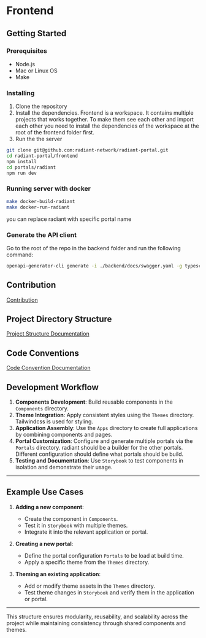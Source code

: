 # Frontend

## Getting Started

### Prerequisites

- Node.js
- Mac or Linux OS
- Make

### Installing

1. Clone the repository
2. Install the dependencies.
    Frontend is a workspace. It contains multiple projects that works together. To make them see each other and import each other
    you need to install the dependencies of the workspace at the root of the frontend folder first.
3. Run the the server

```bash
git clone git@github.com:radiant-network/radiant-portal.git
cd radiant-portal/frontend
npm install
cd portals/radiant
npm run dev
```

### Running server with docker

```bash
make docker-build-radiant
make docker-run-radiant
```

you can replace radiant with specific portal name

### Generate the API client

Go to the root of the repo in the backend folder and run the following command:

```bash
openapi-generator-cli generate -i ./backend/docs/swagger.yaml -g typescript-axios -o ./frontend/api

```

## Contribution
[Contribution](./docs/contribution.md)

## Project Directory Structure

[Project Structure Documentation](./docs/project-structure.md)

## Code Conventions

[Code Convention Documentation](./docs/code-conventions.md)

## Development Workflow

1. **Components Development**: Build reusable components in the `Components` directory.
2. **Theme Integration**: Apply consistent styles using the `Themes` directory. Tailwindcss is used for styling.
3. **Application Assembly**: Use the `Apps` directory to create full applications by combining components and pages.
4. **Portal Customization**: Configure and generate multiple portals via the `Portals` directory. radiant should be a builder for the other portals. Different configuration should define what portals should be build.
5. **Testing and Documentation**: Use `Storybook` to test components in isolation and demonstrate their usage.

---

## Example Use Cases

1. **Adding a new component**:
   - Create the component in `Components`.
   - Test it in `Storybook` with multiple themes.
   - Integrate it into the relevant application or portal.

2. **Creating a new portal**:
   - Define the portal configuration `Portals` to be load at build time.
   - Apply a specific theme from the `Themes` directory.

3. **Theming an existing application**:
   - Add or modify theme assets in the `Themes` directory.
   - Test theme changes in `Storybook` and verify them in the application or portal.

---

This structure ensures modularity, reusability, and scalability across the project while maintaining consistency through shared components and themes.

